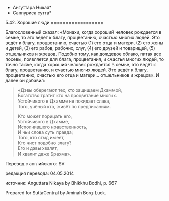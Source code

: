 * Ангуттара Никая*
* Саппуриса сутта*

5\.42\. Хорошие люди
\=\=\=\=\=\=\=\=\=\=\=\=\=\=\=\=\=\=

Благословенный сказал: «Монахи, когда хороший человек рождается в семье, то это ведёт к благу, процветанию, счастью многих людей\. Это ведёт к благу, процветанию, счастью \(1\) его отца и матери, \(2\) его жены и детей, \(3\) его рабов, рабочих, слуг, \(4\) его друзей и товарищей, \(5\) отшельников и жрецов\. Подобно тому, как дождевое облако, питая все посевы, появляется для блага, процветания, и счастья многих людей, то точно также, когда хороший человек рождается в семье, это ведёт к благу, процветанию, и счастью многих людей\. Это ведёт к благу, процветанию, счастью его отца и матери… отшельников и жрецов»\. И далее он добавил:

> «Дэвы оберегают тех, кто защищаем Дхаммой,  
> Богатство тратит кто на процветание многих\.  
> Устойчивого в Дхамме не покидает слава,  
> Того, учёный кто, живёт по предписаниям\.  
>   
> Кто может порицать его,  
> Устойчивого в Дхамме,  
> Исполнившего нравственность,  
> И чьи слова суть правда;  
> Того, кто стыд имеет,  
> Кто чист подобно злату?  
> Его и дэвы хвалят,  
> И хвалит даже Брахма»\.

Перевод с английского: SV

редакция перевода: 04\.05\.2014

источник: Anguttara Nikaya by Bhikkhu Bodhi, p\. 667

Prepared for SuttaCentral by Aminah Borg\-Luck\.